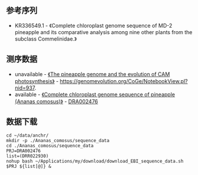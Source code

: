 ## 参考序列
+ KR336549.1 - 《Complete chloroplast genome sequence of MD-2 pineapple and its comparative analysis among nine other plants from the subclass Commelinidae.》

## 测序数据
+ unavailable - [《The pineapple genome and the evolution of CAM photosynthesis》](https://www.nature.com/articles/ng.3435) - https://genomevolution.org/CoGe/NotebookView.pl?nid=937. 
+ available - [《Complete chloroplast genome sequence of pineapple (Ananas comosus)》](https://link.springer.com/article/10.1007/s11295-015-0892-8) - [DRA002476](https://www.ebi.ac.uk/ena/data/view/DRA002476)

## 数据下载
```
cd ~/data/anchr/
mkdir -p ./Ananas_comosus/sequence_data
cd ./Ananas_comosus/sequence_data
PRJ=DRA002476
list=(DRR022930)
nohup bash ~/Applications/my/download/download_EBI_sequence_data.sh $PRJ ${list[@]} &
```
